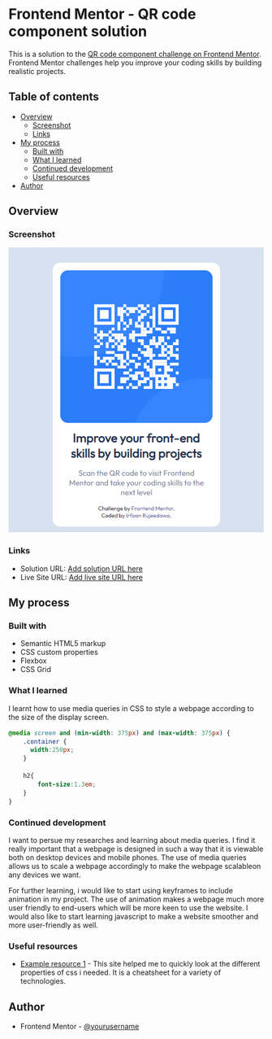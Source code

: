 # Frontend Mentor - QR code component solution

This is a solution to the [QR code component challenge on Frontend Mentor](https://www.frontendmentor.io/challenges/qr-code-component-iux_sIO_H). Frontend Mentor challenges help you improve your coding skills by building realistic projects. 

## Table of contents

- [Overview](#overview)
  - [Screenshot](#screenshot)
  - [Links](#links)
- [My process](#my-process)
  - [Built with](#built-with)
  - [What I learned](#what-i-learned)
  - [Continued development](#continued-development)
  - [Useful resources](#useful-resources)
- [Author](#author)




## Overview

### Screenshot

![](./images/screenshot.png)


### Links

- Solution URL: [Add solution URL here](https://your-solution-url.com)
- Live Site URL: [Add live site URL here](https://your-live-site-url.com)

## My process

### Built with

- Semantic HTML5 markup
- CSS custom properties
- Flexbox
- CSS Grid


### What I learned

I learnt how to use media queries in CSS to style a webpage according to the size of the display screen.

```css
@media screen and (min-width: 375px) and (max-width: 375px) {
    .container {
      width:250px;
    }

    h2{
        font-size:1.3em;
    }
}
```

### Continued development

I want to persue my researches and learning about media queries. I find it really important that a webpage is designed in such a way that it is viewable both on desktop devices and mobile phones. The use of media queries allows us to scale a webpage accordingly to make the webpage scalableon any devices we want.

For further learning, i would like to start using keyframes to include animation in my project. The use of animation makes a webpage much more user friendly to end-users which will be more keen to use the website. I would also like to start learning javascript to make a website smoother and more user-friendly as well.

### Useful resources

- [Example resource 1](https://www.overapi.com) - This site helped me to quickly look at the different properties of css i needed. It is a cheatsheet for a variety of technologies.

## Author

- Frontend Mentor - [@yourusername](https://www.frontendmentor.io/profile/ir-faan)

